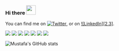 ### Hi there <img src="https://raw.githubusercontent.com/MartinHeinz/MartinHeinz/master/wave.gif" width="30px">

<!--
**d3sca/d3sca** is a ✨ _special_ ✨ repository because its `README.md` (this file) appears on your GitHub profile.

Here are some ideas to get you started:

- 🔭 I’m currently working on ...
- 🌱 I’m currently learning ...
- 👯 I’m looking to collaborate on ...
- 🤔 I’m looking for help with ...
- 💬 Ask me about ... 
- 📫 How to reach me: ...
- 😄 Pronouns: ...
- ⚡ Fun fact: ...
-->

<!-- Actual text -->

You can find me on [![Twitter][1.2]][1], or on [![LinkedIn][2.3]][2].

<!-- Icons -->

[1.2]: http://i.imgur.com/wWzX9uB.png (twitter icon without padding)
[2.2]: https://raw.githubusercontent.com/MartinHeinz/MartinHeinz/master/linkedin-3-16.png (LinkedIn icon without padding)

<!-- Links to your social media accounts -->

<!-- Links to your social media accounts -->

[1]: https://twitter.com/Cybersec212
[2]: https://www.linkedin.com/in/mustafa-mohammed-b4a32b131

![](https://img.shields.io/badge/OS-Linux-informational?style=plastic&logo=appveyor&logoColor=green&color=2bbc8a) 
![](https://img.shields.io/badge/Code-Python-informational?style=plastic&logo=appveyor&logoColor=green&color=2bbc8a)
![](https://img.shields.io/badge/Tools-Vmware_Vcenter-informational?style=plastic&logo=appveyor&logoColor=green&color=2bbc8a)
![](https://img.shields.io/badge/Tools-ESETEndpointSecurity-informational?style=plastic&logo=appveyor&logoColor=green&color=2bbc8a)
![](https://img.shields.io/badge/Tools-KasperskyEndpointSecurity-informational?style=plastic&logo=appveyor&logoColor=green&color=2bbc8a)
![](https://img.shields.io/badge/Technologies-Cluster-informational?style=plastic&logo=appveyor&logoColor=green&color=2bbc8a)
![](https://img.shields.io/badge/CTF-HTB-informational?style=plastic&logo=appveyor&logoColor=green&color=2bbc8a)




![Mustafa's GitHub stats](https://github-readme-stats.vercel.app/api?username=d3sca&show_icons=true&theme=radical)
